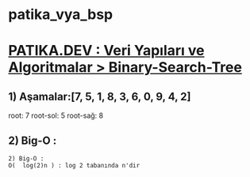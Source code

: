 # patika_vya_bsp

# [PATIKA.DEV : Veri Yapıları ve Algoritmalar > Binary-Search-Tree ](https://github.com/fsoysall/patika_vya_bsp)

## 1) Aşamalar:[7, 5, 1, 8, 3, 6, 0, 9, 4, 2] 
root: 7
root-sol: 5
root-sağ: 8

## 2) Big-O :
```
2) Big-O : 
O(  log(2)n ) : log 2 tabanında n'dir
```
